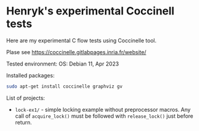 # Henryk's experimental Coccinell tests

Here are my experimental C flow tests using
Coccinelle tool.

Plase see https://coccinelle.gitlabpages.inria.fr/website/

Tested environment:
OS: Debian 11, Apr 2023

Installed packages:
```bash
sudo apt-get install coccinelle graphviz gv
```

List of projects:

* `lock-ex1/` - simple locking example without preprocessor macros.
  Any call of `acquire_lock()` must be followed with `release_lock()`
  just before return.



